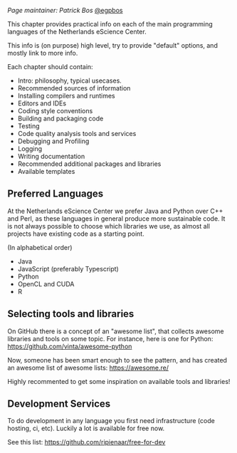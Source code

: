 *Page maintainer: Patrick Bos* [@egpbos](https://github.com/egpbos)

This chapter provides practical info on each of the main programming languages
of the Netherlands eScience Center.

This info is (on purpose) high level, try to provide "default" options, and
mostly link to more info.

Each chapter should contain:

- Intro: philosophy, typical usecases.
- Recommended sources of information
- Installing compilers and runtimes
- Editors and IDEs
- Coding style conventions
- Building and packaging code
- Testing
- Code quality analysis tools and services
- Debugging and Profiling
- Logging
- Writing documentation
- Recommended additional packages and libraries
- Available templates

## Preferred Languages

At the Netherlands eScience Center we prefer Java and Python over C++ and Perl,
as these languages in general produce more sustainable code. It is not always
possible to choose which libraries we use, as almost all projects have existing
code as a starting point.

(In alphabetical order)

- Java
- JavaScript (preferably Typescript)
- Python
- OpenCL and CUDA
- R

## Selecting tools and libraries

On GitHub there is a concept of an "awesome list", that collects awesome
libraries and tools on some topic. For instance, here is one for Python:
https://github.com/vinta/awesome-python

Now, someone has been smart enough to see the pattern, and has created an
awesome list of awesome lists: https://awesome.re/

Highly recommented to get some inspiration on available tools and libraries!

## Development Services

To do development in any language you first need infrastructure (code hosting,
ci, etc). Luckily a lot is available for free now.

See this list: https://github.com/ripienaar/free-for-dev
